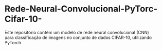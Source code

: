 # Rede-Neural-Convolucional-PyTorc-Cifar-10-
Este repositório contém um modelo de rede neural convolucional (CNN) para classificação de imagens no conjunto de dados CIFAR-10, utilizando PyTorch
